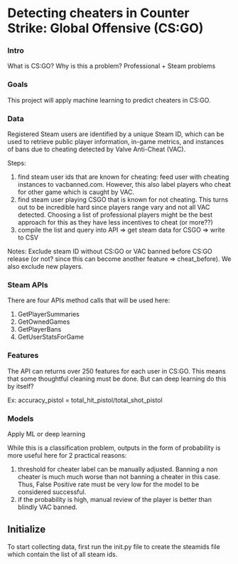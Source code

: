 # Detecting cheaters in Counter Strike: Global Offensive (CS:GO)

### Intro

What is CS:GO? Why is this a problem? Professional + Steam problems

### Goals

This project will apply machine learning to predict cheaters in CS:GO.

### Data

Registered Steam users are identified by a unique Steam ID, which can be
used to retrieve public player information, in-game metrics, and instances
of bans due to cheating detected by Valve Anti-Cheat (VAC).

Steps:
1. find steam user ids that are known for cheating: feed user with cheating instances
to vacbanned.com. However, this also label players who cheat for other game which is caught by VAC.
2. find steam user playing CSGO that is known for not cheating. This turns out
to be incredible hard since players range vary and not all VAC detected.
Choosing a list of professional players might be the best approach for this
as they have less incentives to cheat (or more??)
3. compile the list and query into API => get steam data for CSGO => write to CSV

Notes:
Exclude steam ID without CS:GO or VAC banned before CS:GO release (or not? since this
can become another feature => cheat_before). We also exclude new players.

### Steam APIs

There are four APIs method calls that will be used here:
1. GetPlayerSummaries
2. GetOwnedGames
3. GetPlayerBans
4. GetUserStatsForGame

### Features

The API can returns over 250 features for each user in CS:GO. This means that
some thoughtful cleaning must be done. But can deep learning do this by itself?

Ex: accuracy_pistol = total_hit_pistol/total_shot_pistol

### Models

Apply ML or deep learning

While this is a classification problem, outputs in the form of probability is more
useful here for 2 practical reasons:
1. threshold for cheater label can be manually adjusted. Banning a non cheater
is much much worse than not banning a cheater in this case. Thus, False Positive
rate must be very low for the model to be considered successful.
2. if the probability is high, manual review of the player is better than
blindly VAC banned.

## Initialize

To start collecting data, first run the init.py file to create the 
steamids file which contain the list of all steam ids. 

